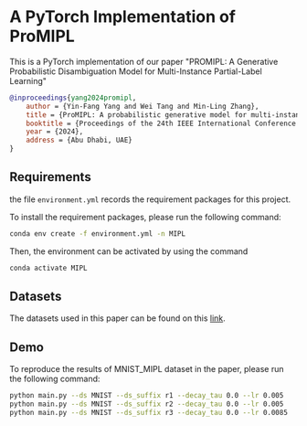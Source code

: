 # A PyTorch Implementation of ProMIPL

This is a PyTorch implementation of our paper "PROMIPL: A Generative Probabilistic Disambiguation Model for Multi-Instance Partial-Label Learning"

```bibtex
@inproceedings{yang2024promipl,
    author = {Yin-Fang Yang and Wei Tang and Min-Ling Zhang},
    title = {ProMIPL: A probabilistic generative model for multi-instance partial-label learning.},
    booktitle = {Proceedings of the 24th IEEE International Conference on Data Mining},
    year = {2024},
    address = {Abu Dhabi, UAE}
}
```

## Requirements

the file `environment.yml` records the requirement packages for this project.

To install the requirement packages, please run the following command:

```sh
conda env create -f environment.yml -n MIPL
```

Then, the environment can be activated by using the command

```sh
conda activate MIPL
```


## Datasets

The datasets used in this paper can be found on this [link](http://palm.seu.edu.cn/zhangml/Resources.htm#MIPL_data).



## Demo

To reproduce the results of MNIST_MIPL dataset in the paper, please run the following command:

```sh
python main.py --ds MNIST --ds_suffix r1 --decay_tau 0.0 --lr 0.005
python main.py --ds MNIST --ds_suffix r2 --decay_tau 0.0 --lr 0.005
python main.py --ds MNIST --ds_suffix r3 --decay_tau 0.0 --lr 0.0085
```

